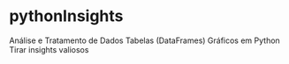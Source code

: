 # pythonInsights

Análise e Tratamento de Dados
Tabelas (DataFrames)
Gráficos em Python
Tirar insights valiosos
